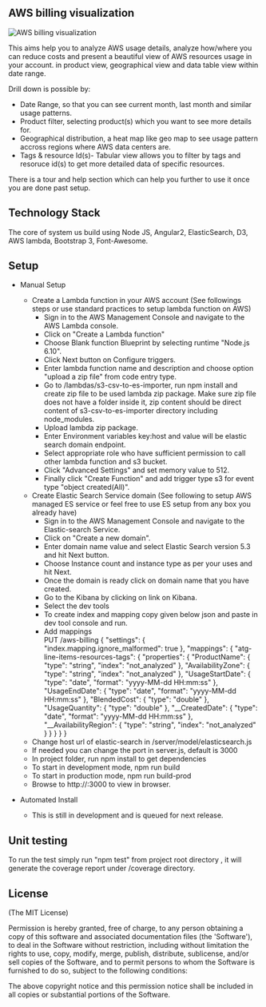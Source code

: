 ## AWS billing visualization

![AWS billing visualization](../master/sample.png "Sample view after setup on a account")

This aims help you to analyze AWS usage details, analyze how/where you can reduce costs and present a beautiful view of AWS resources usage in your account.
in product view, geographical view and data table view within date range.

Drill down is possible by:
* Date Range, so that you can see current month, last month and similar usage patterns. 
* Product filter, selecting product(s) which you want to see more details for.
* Geographical distribution, a heat map like geo map to see usage pattern accross regions where AWS data centers are.
* Tags & resource Id(s)- Tabular view allows you to filter by tags and resoruce id(s) to get more detailed data of specific resources.



There is a tour and help section which can help you further to use it once you are done past setup.
## Technology Stack
The core of system us build using Node JS, Angular2, ElasticSearch, D3, AWS lambda, Bootstrap 3, Font-Awesome.

## Setup 

* Manual Setup
  * Create a Lambda function in your AWS account (See followings steps or use standard practices to setup lambda function on AWS)
    * Sign in to the AWS Management Console and navigate to the AWS Lambda console.
    * Click on "Create a Lambda function"
    * Choose Blank function Blueprint by selecting runtime "Node.js 6.10".
    * Click Next button on Configure triggers.
    * Enter lambda function name and description and choose option "upload a zip file" from code entry type.
    * Go to <Project ROOT>/lambdas/s3-csv-to-es-importer, run npm install and create zip file to be used lambda zip package. Make sure zip file does not have a folder inside it, zip content should be direct content of s3-csv-to-es-importer directory including node_modules. 
    * Upload lambda zip package.
    * Enter Environment variables key:host and value will be elastic search domain endpoint.
    * Select appropriate role who have sufficient permission to call other lambda function and s3 bucket.
    * Click "Advanced Settings" and set memory value to 512.
    * Finally click "Create Function" and add trigger type s3 for event type "object created(All)".
  * Create Elastic Search Service domain (See following to setup AWS managed ES service or feel free to use ES setup from any box you already have)
    * Sign in to the AWS Management Console and navigate to the Elastic-search Service.
    * Click on "Create a new domain".
    * Enter domain name value and select Elastic Search version 5.3 and hit Next button.
    * Choose Instance count and instance type as per your uses and hit Next.
    * Once the domain is ready click on domain name that you have created.
    * Go to the Kibana by clicking on link on Kibana.
    * Select the dev tools
    * To create index and mapping copy given below json and paste in dev tool console and run.
    * Add mappings   
      PUT /aws-billing 
      {
          "settings": {
      		"index.mapping.ignore_malformed": true
      	},
      	"mappings": {
      		"atg-line-items-resources-tags": {
      			"properties": {
      				"ProductName": {
      					"type": "string",
      					"index": "not_analyzed"
      				},
      				"AvailabilityZone": {
      					"type": "string",
      					"index": "not_analyzed"
      				},
      				"UsageStartDate": {
      					"type": "date",
      					"format": "yyyy-MM-dd HH:mm:ss"
      				},
      				"UsageEndDate": {
      					"type": "date",
      					"format": "yyyy-MM-dd HH:mm:ss"
      				},
      				"BlendedCost": {
      					"type": "double"
      				},
                  "UsageQuantity": {
          				"type": "double"
      				},
      				"__CreatedDate": {
      					"type": "date",
      					"format": "yyyy-MM-dd HH:mm:ss"
      				},
      				"__AvailabilityRegion": {
      					"type": "string",
      					"index": "not_analyzed"
      				}
      			}
      		}
      	}
      }
  * Change host url of elastic-search in <project-root>/server/model/elasticsearch.js 
  * If needed you can change the port in server.js, default is 3000
  * In project folder, run npm install to get dependencies  
  * To start in development mode, npm run build
  * To start in production mode, npm run build-prod
  * Browse to http://<YOUR-SERVER-IP>:3000 to view in browser.
  
* Automated Install
  * This is still in development and is queued for next release.


## Unit testing
To run the test simply run "npm test" from project root directory , it will generate the coverage report under /coverage directory.

## License
(The MIT License)

Permission is hereby granted, free of charge, to any person obtaining
a copy of this software and associated documentation files (the
'Software'), to deal in the Software without restriction, including
without limitation the rights to use, copy, modify, merge, publish,
distribute, sublicense, and/or sell copies of the Software, and to
permit persons to whom the Software is furnished to do so, subject to
the following conditions:

The above copyright notice and this permission notice shall be
included in all copies or substantial portions of the Software.
